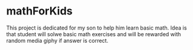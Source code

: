 # mathForKids
This project is dedicated for my son to help him learn basic math. Idea is that student will solwe basic math exercises and will be rewarded with random media giphy if answer is correct.
